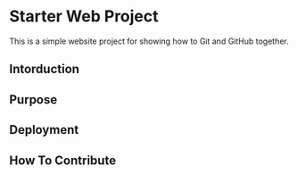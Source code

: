 # Starter Web Project

This is a simple website project for showing how to Git and GitHub together.

## Intorduction

## Purpose

## Deployment

## How To Contribute